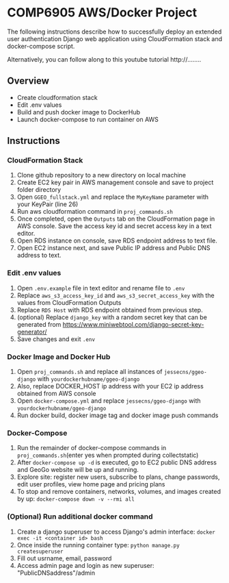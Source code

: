 # COMP6905 AWS/Docker Project

The following instructions describe how to successfully deploy an extended user authentication Django web application using CloudFormation stack and docker-compose script. 

Alternatively, you can follow along to this youtube tutorial http://........

## Overview
- Create cloudformation stack
- Edit .env values
- Build and push docker image to DockerHub
- Launch docker-compose to run container on AWS 


## Instructions
### CloudFormation Stack
1. Clone github repository to a new directory on local machine
2. Create EC2 key pair in AWS management console and save to project folder directory
3. Open ```GGEO_fullstack.yml``` and replace the ```MyKeyName``` parameter with your KeyPair (line 26)
4. Run aws cloudformation command in ```proj_commands.sh```
5. Once completed, open the ```Outputs``` tab on the CloudFormation page in AWS console. Save the access key id and secret access key in a text editor.
6. Open RDS instance on console, save RDS endpoint address to text file.
7. Open EC2 instance next, and save Public IP address and Public DNS address to text.

### Edit .env values
1. Open ```.env.example``` file in text editor and rename file to ```.env```
2. Replace ```aws_s3_access_key_id``` and ```aws_s3_secret_access_key``` with the values from CloudFormation Outputs
3. Replace ```RDS Host``` with RDS endpoint obtained from previous step.
4. (optional) Replace ```django_key``` with a random secret key that can be generated from https://www.miniwebtool.com/django-secret-key-generator/
5. Save changes and exit ```.env```

### Docker Image and Docker Hub
1. Open ```proj_commands.sh``` and replace all instances of ```jessecns/ggeo-django``` with ```yourdockerhubname/ggeo-django```
2. Also, replace DOCKER_HOST ip address with your EC2 ip address obtained from AWS console
3. Open ```docker-compose.yml``` and replace ```jessecns/ggeo-django``` with ```yourdockerhubname/ggeo-django```
3. Run docker build, docker image tag and docker image push commands

### Docker-Compose
1. Run the remainder of docker-compose commands in ```proj_commands.sh```(enter yes when prompted during collectstatic)
2. After ```docker-compose up -d``` is executed, go to EC2 public DNS address and GeoGo website will be up and running.
3. Explore site: register new users, subscribe to plans, change passwords, edit user profiles, view home page and pricing plans
4. To stop and remove containers, networks, volumes, and images created by up: ```docker-compose down -v --rmi all```

### (Optional) Run additional docker command
1. Create a django superuser to access Django's admin interface:  ```docker exec -it <container id> bash```
2. Once inside the running container type: ```python manage.py createsuperuser```
3. Fill out usrname, email, password
4. Access admin page and login as new superuser: "PublicDNSaddress"/admin 
